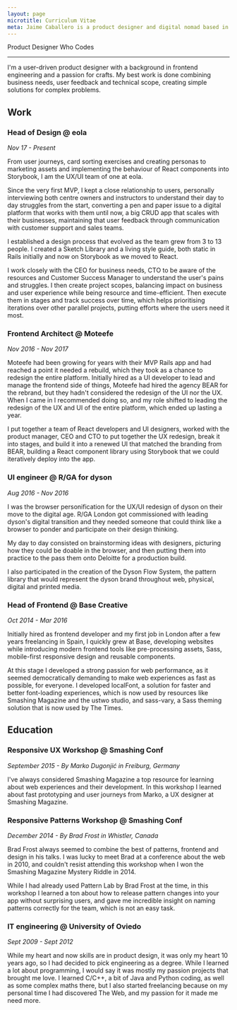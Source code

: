 ```yaml
---
layout: page
microtitle: Curriculum Vitae
meta: Jaime Caballero is a product designer and digital nomad based in Oviedo, Spain and London
---
```


Product Designer Who Codes

---

<p id="skip" tabindex="-1">
I'm a user-driven product designer with a background in frontend engineering and a passion for crafts. My best work is done combining business needs, user feedback and technical scope, creating simple solutions for complex problems.
</p>

## Work

### Head of Design @ eola

_Nov 17 - Present_

From user journeys, card sorting exercises and creating personas to marketing assets and implementing the behaviour of React components into Storybook, I am the UX/UI team of one at eola.

Since the very first MVP, I kept a close relationship to users, personally interviewing both centre owners and instructors to understand their day to day struggles from the start, converting a pen and paper issue to a digital platform that works with them until now, a big CRUD app that scales with their businesses, maintaining that user feedback through communication with customer support and sales teams.

I established a design process that evolved as the team grew from 3 to 13 people. I created a Sketch Library and a living style guide, both static in Rails initially and now on Storybook as we moved to React.

I work closely with the CEO for business needs, CTO to be aware of the resources and Customer Success Manager to understand the user's pains and struggles. I then create project scopes, balancing impact on business and user experience while being resource and time-efficient. Then execute them in stages and track success over time, which helps prioritising iterations over other parallel projects, putting efforts where the users need it most.

### Frontend Architect @ Moteefe

_Nov 2016 - Nov 2017_

Moteefe had been growing for years with their MVP Rails app and had reached a point it needed a rebuild, which they took as a chance to redesign the entire platform. Initially hired as a UI developer to lead and manage the frontend side of things, Moteefe had hired the agency BEAR for the rebrand, but they hadn't considered the redesign of the UI nor the UX. When I came in I recommended doing so, and my role shifted to leading the redesign of the UX and UI of the entire platform, which ended up lasting a year.

I put together a team of React developers and UI designers, worked with the product manager, CEO and CTO to put together the UX redesign, break it into stages, and build it into a renewed UI that matched the branding from BEAR, building a React component library using Storybook that we could iteratively deploy into the app.

### UI engineer @ R/GA for dyson

_Aug 2016 - Nov 2016_

I was the browser personification for the UX/UI redesign of dyson on their move to the digital age. R/GA London got commissioned with leading dyson's digital transition and they needed someone that could think like a browser to ponder and participate on their design thinking.

My day to day consisted on brainstorming ideas with designers, picturing how they could be doable in the browser, and then putting them into practice to the pass them onto Deloitte for a production build.

I also participated in the creation of the Dyson Flow System, the pattern library that would represent the dyson brand throughout web, physical, digital and printed media.

### Head of Frontend @ Base Creative

_Oct 2014 - Mar 2016_

Initially hired as frontend developer and my first job in London after a few years freelancing in Spain, I quickly grew at Base, developing websites while introducing modern frontend tools like pre-processing assets, Sass, mobile-first responsive design and reusable components.

At this stage I developed a strong passion for web performance, as it seemed democratically demanding to make web experiences as fast as possible, for everyone. I developed localFont, a solution for faster and better font-loading experiences, which is now used by resources like Smashing Magazine and the ustwo studio, and sass-vary, a Sass theming solution that is now used by The Times.

## Education

### Responsive UX Workshop @ Smashing Conf

_September 2015 - By Marko Dugonjić in Freiburg, Germany_

I've always considered Smashing Magazine a top resource for learning about web experiences and their development. In this workshop I learned about fast prototyping and user journeys from Marko, a UX designer at Smashing Magazine.

### Responsive Patterns Workshop @ Smashing Conf

_December 2014 - By Brad Frost in Whistler, Canada_

Brad Frost always seemed to combine the best of patterns, frontend and design in his talks. I was lucky to meet Brad at a conference about the web in 2010, and couldn't resist attending this workshop when I won the Smashing Magazine Mystery Riddle in 2014.

While I had already used Pattern Lab by Brad Frost at the time, in this workshop I learned a ton about how to release pattern changes into your app without surprising users, and gave me incredible insight on naming patterns correctly for the team, which is not an easy task.

### IT engineering @ University of Oviedo

_Sept 2009 - Sept 2012_

While my heart and now skills are in product design, it was only my heart 10 years ago, so I had decided to pick engineering as a degree. While I learned a lot about programming, I would say it was mostly my passion projects that brought me love. I learned C/C++, a bit of Java and Python coding, as well as some complex maths there, but I also started freelancing because on my personal time I had discovered The Web, and my passion for it made me need more.
